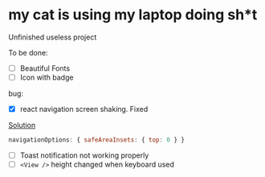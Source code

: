 # my cat is using my laptop doing sh*t
Unfinished useless project

To be done:
- [ ] Beautiful Fonts
- [ ] Icon with badge

bug:
- [x] react navigation screen shaking. Fixed

[Solution](https://www.reddit.com/r/reactnative/comments/euwno3/createbottomtabnavigator_header_flickering_issue/)
```javascript
navigationOptions: { safeAreaInsets: { top: 0 } }
```
- [ ] Toast notification not working properly
- [ ] ```<View />``` height changed when keyboard used
